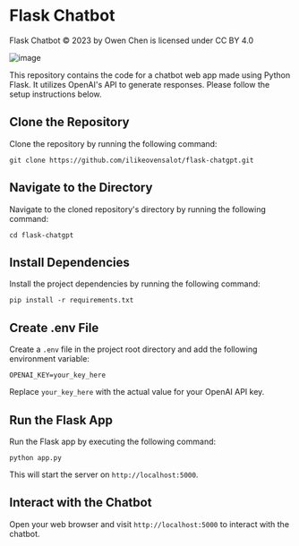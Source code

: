 # Flask Chatbot

Flask Chatbot © 2023 by Owen Chen is licensed under CC BY 4.0 

![image](https://github.com/user-attachments/assets/2ac563a3-ff7a-41fd-a86d-3c722f861056)

This repository contains the code for a chatbot web app made using Python Flask. It utilizes OpenAI's API to generate responses. Please follow the setup instructions below.

## Clone the Repository

Clone the repository by running the following command:

```
git clone https://github.com/ilikeovensalot/flask-chatgpt.git
```

## Navigate to the Directory

Navigate to the cloned repository's directory by running the following command:

```
cd flask-chatgpt
```

## Install Dependencies

Install the project dependencies by running the following command:

```
pip install -r requirements.txt
```

## Create .env File

Create a `.env` file in the project root directory and add the following environment variable:

```
OPENAI_KEY=your_key_here
```

Replace `your_key_here` with the actual value for your OpenAI API key.

## Run the Flask App

Run the Flask app by executing the following command:

```
python app.py
```

This will start the server on `http://localhost:5000`.

## Interact with the Chatbot

Open your web browser and visit `http://localhost:5000` to interact with the chatbot.
